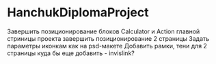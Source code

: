 # HanchukDiplomaProject
Завершить позиционирование блоков Calculator и Action главной стриницы проекта
завершить позиционирование 2 страницы
Задать параметры иконкам как на psd-макете
Добавить рамки, тени для 2 страницы
куда бы еще добавить - invislink?
